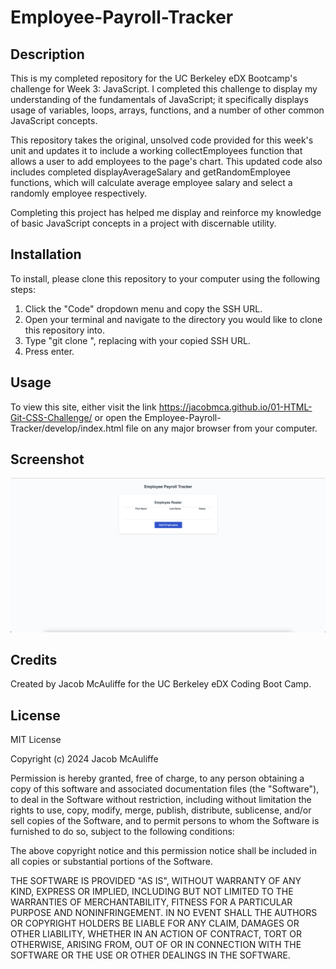 # Employee-Payroll-Tracker

## Description

This is my completed repository for the UC Berkeley eDX Bootcamp's challenge for Week 3: JavaScript. I completed this challenge to display my understanding of the fundamentals of JavaScript; it specifically displays usage of variables, loops, arrays, functions, and a number of other common JavaScript concepts.

This repository takes the original, unsolved code provided for this week's unit and updates it to include a working collectEmployees function that allows a user to add employees to the page's chart. This updated code also includes completed displayAverageSalary and getRandomEmployee functions, which will calculate average employee salary and select a randomly employee respectively.

Completing this project has helped me display and reinforce my knowledge of basic JavaScript concepts in a project with discernable utility.

## Installation

To install, please clone this repository to your computer using the following steps:

1. Click the "Code" dropdown menu and copy the SSH URL.
2. Open your terminal and navigate to the directory you would like to clone this repository into.
3. Type "git clone <paste SSH URL>", replacing <paste SSH URL> with your copied SSH URL.
4. Press enter.

## Usage

To view this site, either visit the link <https://jacobmca.github.io/01-HTML-Git-CSS-Challenge/> or open the Employee-Payroll-Tracker/develop/index.html file on any major browser from your computer.

## Screenshot

![Screenshot](Assets/screenshot.png)

## Credits

Created by Jacob McAuliffe for the UC Berkeley eDX Coding Boot Camp.

## License

MIT License

Copyright (c) 2024 Jacob McAuliffe

Permission is hereby granted, free of charge, to any person obtaining a copy
of this software and associated documentation files (the "Software"), to deal
in the Software without restriction, including without limitation the rights
to use, copy, modify, merge, publish, distribute, sublicense, and/or sell
copies of the Software, and to permit persons to whom the Software is
furnished to do so, subject to the following conditions:

The above copyright notice and this permission notice shall be included in all
copies or substantial portions of the Software.

THE SOFTWARE IS PROVIDED "AS IS", WITHOUT WARRANTY OF ANY KIND, EXPRESS OR
IMPLIED, INCLUDING BUT NOT LIMITED TO THE WARRANTIES OF MERCHANTABILITY,
FITNESS FOR A PARTICULAR PURPOSE AND NONINFRINGEMENT. IN NO EVENT SHALL THE
AUTHORS OR COPYRIGHT HOLDERS BE LIABLE FOR ANY CLAIM, DAMAGES OR OTHER
LIABILITY, WHETHER IN AN ACTION OF CONTRACT, TORT OR OTHERWISE, ARISING FROM,
OUT OF OR IN CONNECTION WITH THE SOFTWARE OR THE USE OR OTHER DEALINGS IN THE
SOFTWARE.

